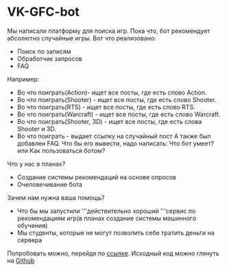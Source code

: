 # VK-GFC-bot

Мы написали платформу для поиска игр. Пока что, бот рекомендует абсолютно случайные игры.
Вот что реализовано: 
* Поиск по записям 
* Обработчик запросов 
* FAQ 

Например: 
* Во что поиграть(Action)- ищет все посты, где есть слово Action.
* Во что поиграть(Shooter) - ищет все посты, где есть слово Shooter.
* Во что поиграть(RTS) - ищет все посты, где есть слово RTS.
* Во что поиграть(Warcraft) - ищет все посты, где есть слово Warcraft.
* Во что поиграть(Shooter, 3D) - ищет все посты, где есть слова Shooter и 3D.
* Во что поиграть - выдает ссылку на случайный пост 
А также был добавлен FAQ. Что бы его вывести, надо написать: 
Что бот умеет? или Как пользоваться ботом? 

Что у нас в планах? 
* Создание системы рекомендаций на основе опросов 
* Очеловечивание бота 


Зачем нам нужна ваша помощь? 
* Что бы мы запустили '''действительно хороший '''сервис по рекомендациям игр(в планах создание системы машинного обучения) 
* Мы студенты, которые не могут позволить себе тратить деньги на сервера 

Попробовать можно, перейдя по [ссылке](https://vk.me/gamesforcomp).
Исходный код можно глянуть на [Github](https://github.com/bronydell/VK-GFC-bot)
